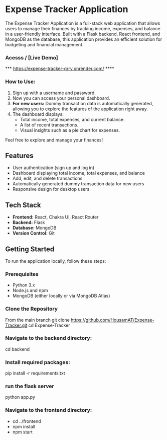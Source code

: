 
# Expense Tracker Application

The Expense Tracker Application is a full-stack web application that allows users to manage their finances by tracking income, expenses, and balance in a user-friendly interface. Built with a Flask backend, React frontend, and MongoDB as the database, this application provides an efficient solution for budgeting and financial management.

### Acesss / [Live Demo]
*** https://expense-tracker-qrrv.onrender.com/ ****

### How to Use:
1. Sign up with a username and password.
2. Now you can access your personal dashboard.
3.  **For new users:** Dummy transaction data is automatically generated, allowing you to explore the features of the application right away.
4. The dashboard displays:
    - Total income, total expenses, and current balance.
    - A list of recent transactions.
    - Visual insights such as a pie chart for expenses.

Feel free to explore and manage your finances!

## Features
- User authentication (sign up and log in)
- Dashboard displaying total income, total expenses, and balance
- Add, edit, and delete transactions
- Automatically generated dummy transaction data for new users
- Responsive design for desktop users

## Tech Stack
- **Frontend:** React, Chakra UI, React Router
- **Backend:** Flask
- **Database:** MongoDB
- **Version Control:** Git



## Getting Started
To run the application locally, follow these steps:

### Prerequisites
- Python 3.x
- Node.js and npm
- MongoDB (either locally or via MongoDB Atlas)

### Clone the Repository

From the main branch
git clone https://github.com/HousamAT/Expense-Tracker.git
cd Expense-Tracker

### Navigate to the backend directory:
cd backend

### Install required packages:
pip install -r requirements.txt

### run the flask server
python app.py

### Navigate to the frontend directory:
- cd ../frontend
- npm install
- npm start



